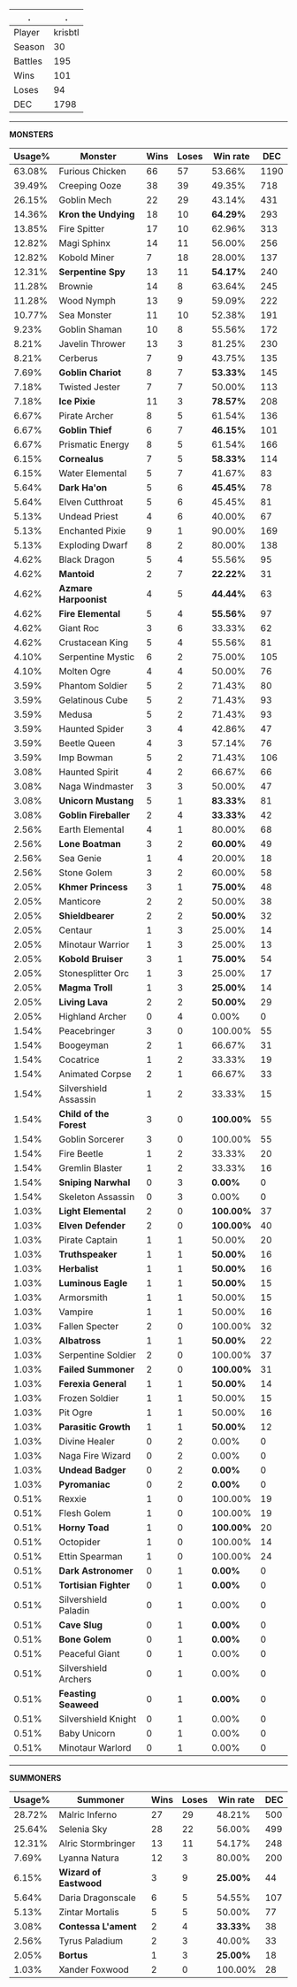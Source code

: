 .|.
|-|-
Player|krisbtl
Season|30
Battles|195
Wins|101
Loses|94
DEC|1798

---
**MONSTERS**

Usage%|Monster|Wins|Loses|Win rate|DEC|
-|-|-|-|-|-|
63.08%|Furious Chicken|66|57|53.66%|1190|
39.49%|Creeping Ooze|38|39|49.35%|718|
26.15%|Goblin Mech|22|29|43.14%|431|
14.36%|**Kron the Undying**|18|10|**64.29%**|293|
13.85%|Fire Spitter|17|10|62.96%|313|
12.82%|Magi Sphinx|14|11|56.00%|256|
12.82%|Kobold Miner|7|18|28.00%|137|
12.31%|**Serpentine Spy**|13|11|**54.17%**|240|
11.28%|Brownie|14|8|63.64%|245|
11.28%|Wood Nymph|13|9|59.09%|222|
10.77%|Sea Monster|11|10|52.38%|191|
9.23%|Goblin Shaman|10|8|55.56%|172|
8.21%|Javelin Thrower|13|3|81.25%|230|
8.21%|Cerberus|7|9|43.75%|135|
7.69%|**Goblin Chariot**|8|7|**53.33%**|145|
7.18%|Twisted Jester|7|7|50.00%|113|
7.18%|**Ice Pixie**|11|3|**78.57%**|208|
6.67%|Pirate Archer|8|5|61.54%|136|
6.67%|**Goblin Thief**|6|7|**46.15%**|101|
6.67%|Prismatic Energy|8|5|61.54%|166|
6.15%|**Cornealus**|7|5|**58.33%**|114|
6.15%|Water Elemental|5|7|41.67%|83|
5.64%|**Dark Ha'on**|5|6|**45.45%**|78|
5.64%|Elven Cutthroat|5|6|45.45%|81|
5.13%|Undead Priest|4|6|40.00%|67|
5.13%|Enchanted Pixie|9|1|90.00%|169|
5.13%|Exploding Dwarf|8|2|80.00%|138|
4.62%|Black Dragon|5|4|55.56%|95|
4.62%|**Mantoid**|2|7|**22.22%**|31|
4.62%|**Azmare Harpoonist**|4|5|**44.44%**|63|
4.62%|**Fire Elemental**|5|4|**55.56%**|97|
4.62%|Giant Roc|3|6|33.33%|62|
4.62%|Crustacean King|5|4|55.56%|81|
4.10%|Serpentine Mystic|6|2|75.00%|105|
4.10%|Molten Ogre|4|4|50.00%|76|
3.59%|Phantom Soldier|5|2|71.43%|80|
3.59%|Gelatinous Cube|5|2|71.43%|93|
3.59%|Medusa|5|2|71.43%|93|
3.59%|Haunted Spider|3|4|42.86%|47|
3.59%|Beetle Queen|4|3|57.14%|76|
3.59%|Imp Bowman|5|2|71.43%|106|
3.08%|Haunted Spirit|4|2|66.67%|66|
3.08%|Naga Windmaster|3|3|50.00%|47|
3.08%|**Unicorn Mustang**|5|1|**83.33%**|81|
3.08%|**Goblin Fireballer**|2|4|**33.33%**|42|
2.56%|Earth Elemental|4|1|80.00%|68|
2.56%|**Lone Boatman**|3|2|**60.00%**|49|
2.56%|Sea Genie|1|4|20.00%|18|
2.56%|Stone Golem|3|2|60.00%|58|
2.05%|**Khmer Princess**|3|1|**75.00%**|48|
2.05%|Manticore|2|2|50.00%|38|
2.05%|**Shieldbearer**|2|2|**50.00%**|32|
2.05%|Centaur|1|3|25.00%|14|
2.05%|Minotaur Warrior|1|3|25.00%|13|
2.05%|**Kobold Bruiser**|3|1|**75.00%**|54|
2.05%|Stonesplitter Orc|1|3|25.00%|17|
2.05%|**Magma Troll**|1|3|**25.00%**|14|
2.05%|**Living Lava**|2|2|**50.00%**|29|
2.05%|Highland Archer|0|4|0.00%|0|
1.54%|Peacebringer|3|0|100.00%|55|
1.54%|Boogeyman|2|1|66.67%|31|
1.54%|Cocatrice|1|2|33.33%|19|
1.54%|Animated Corpse|2|1|66.67%|33|
1.54%|Silvershield Assassin|1|2|33.33%|15|
1.54%|**Child of the Forest**|3|0|**100.00%**|55|
1.54%|Goblin Sorcerer|3|0|100.00%|55|
1.54%|Fire Beetle|1|2|33.33%|20|
1.54%|Gremlin Blaster|1|2|33.33%|16|
1.54%|**Sniping Narwhal**|0|3|**0.00%**|0|
1.54%|Skeleton Assassin|0|3|0.00%|0|
1.03%|**Light Elemental**|2|0|**100.00%**|37|
1.03%|**Elven Defender**|2|0|**100.00%**|40|
1.03%|Pirate Captain|1|1|50.00%|20|
1.03%|**Truthspeaker**|1|1|**50.00%**|16|
1.03%|**Herbalist**|1|1|**50.00%**|16|
1.03%|**Luminous Eagle**|1|1|**50.00%**|15|
1.03%|Armorsmith|1|1|50.00%|15|
1.03%|Vampire|1|1|50.00%|16|
1.03%|Fallen Specter|2|0|100.00%|32|
1.03%|**Albatross**|1|1|**50.00%**|22|
1.03%|Serpentine Soldier|2|0|100.00%|37|
1.03%|**Failed Summoner**|2|0|**100.00%**|31|
1.03%|**Ferexia General**|1|1|**50.00%**|14|
1.03%|Frozen Soldier|1|1|50.00%|15|
1.03%|Pit Ogre|1|1|50.00%|16|
1.03%|**Parasitic Growth**|1|1|**50.00%**|12|
1.03%|Divine Healer|0|2|0.00%|0|
1.03%|Naga Fire Wizard|0|2|0.00%|0|
1.03%|**Undead Badger**|0|2|**0.00%**|0|
1.03%|**Pyromaniac**|0|2|**0.00%**|0|
0.51%|Rexxie|1|0|100.00%|19|
0.51%|Flesh Golem|1|0|100.00%|19|
0.51%|**Horny Toad**|1|0|**100.00%**|20|
0.51%|Octopider|1|0|100.00%|14|
0.51%|Ettin Spearman|1|0|100.00%|24|
0.51%|**Dark Astronomer**|0|1|**0.00%**|0|
0.51%|**Tortisian Fighter**|0|1|**0.00%**|0|
0.51%|Silvershield Paladin|0|1|0.00%|0|
0.51%|**Cave Slug**|0|1|**0.00%**|0|
0.51%|**Bone Golem**|0|1|**0.00%**|0|
0.51%|Peaceful Giant|0|1|0.00%|0|
0.51%|Silvershield Archers|0|1|0.00%|0|
0.51%|**Feasting Seaweed**|0|1|**0.00%**|0|
0.51%|Silvershield Knight|0|1|0.00%|0|
0.51%|Baby Unicorn|0|1|0.00%|0|
0.51%|Minotaur Warlord|0|1|0.00%|0|

---
**SUMMONERS**

Usage%|Summoner|Wins|Loses|Win rate|DEC|
-|-|-|-|-|-|
28.72%|Malric Inferno|27|29|48.21%|500|
25.64%|Selenia Sky|28|22|56.00%|499|
12.31%|Alric Stormbringer|13|11|54.17%|248|
7.69%|Lyanna Natura|12|3|80.00%|200|
6.15%|**Wizard of Eastwood**|3|9|**25.00%**|44|
5.64%|Daria Dragonscale|6|5|54.55%|107|
5.13%|Zintar Mortalis|5|5|50.00%|77|
3.08%|**Contessa L'ament**|2|4|**33.33%**|38|
2.56%|Tyrus Paladium|2|3|40.00%|33|
2.05%|**Bortus**|1|3|**25.00%**|18|
1.03%|Xander Foxwood|2|0|100.00%|28|
